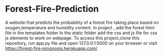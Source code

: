 # Forest-Fire-Prediction
A website that predicts the probability of a forest fire taking place based on oxygen,temperature and humidity content.
In project , add the forest html file in the templates folder
In the static folder add the css and js file for css js elements to work on webpage. To access this project,clone this repository, run app.py file and open 127.0.0.1:5000 on your browser or visit https://forest-fire-prognosis.herokuapp.com/
